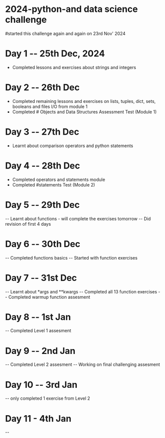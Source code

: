 # 2024-python-and data science challenge
#started this challenge again and again on 23rd Nov' 2024

# Day 1 -- 25th Dec, 2024
- Completed lessons and exercises about strings and integers

# Day 2 -- 26th Dec
- Completed remaining lessons and exercises on lists, tuples, dict, sets, booleans and files I/O from module 1
- Completed # Objects and Data Structures Assessment Test (Module 1)

# Day 3 -- 27th Dec
- Learnt about comparison operators and python statements

# Day 4 -- 28th Dec
- Completed operators and statements module
- Completed #statements Test (Module 2)

# Day 5 -- 29th Dec
-- Learnt about functions - will complete the exercises tomorrow
-- Did revision of first 4 days

# Day 6 -- 30th Dec
-- Completed functions basics
-- Started with function exercises

# Day 7 -- 31st Dec
-- Learnt about *args and **kwargs
-- Completed all 13 function exercises
-- Completed warmup function assesment

# Day 8 -- 1st Jan
-- Completed Level 1 assesment

# Day 9 -- 2nd Jan
-- Completed Level 2 assesment
-- Working on final challenging assesment

# Day 10 -- 3rd Jan
-- only completed 1 exercise from Level 2

# Day 11 - 4th Jan
-- 